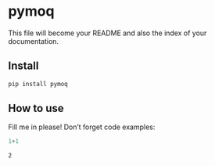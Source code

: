 pymoq
================

<!-- WARNING: THIS FILE WAS AUTOGENERATED! DO NOT EDIT! -->

This file will become your README and also the index of your
documentation.

## Install

``` sh
pip install pymoq
```

## How to use

Fill me in please! Don’t forget code examples:

``` python
1+1
```

    2
